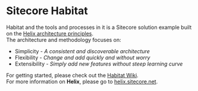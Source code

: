 # Sitecore Habitat

Habitat and the tools and processes in it is a Sitecore solution example built on the [Helix architecture principles](http://helix.sitecore.net).  
The architecture and methodology focuses on:

* Simplicity - *A consistent and discoverable architecture*
* Flexibility - *Change and add quickly and without worry*
* Extensibility - *Simply add new features without steep learning curve*

For getting started, please check out the [Habitat Wiki](../../wiki).  
For more information on **Helix**, please go to [helix.sitecore.net](http://helix.sitecore.net).
